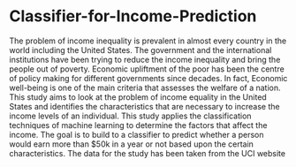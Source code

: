 # Classifier-for-Income-Prediction
The problem of income inequality is prevalent in almost every country in the world including the United States. The government and the international institutions have been trying to reduce the income inequality and bring the people out of poverty. Economic upliftment of the poor has been the centre of policy making for different governments since decades. In fact, Economic well-being is one of the main criteria that assesses the welfare of a nation. This study aims to look at the problem of income equality in the United States and identifies the characteristics that are necessary to increase the income levels of an individual. This study applies the classification techniques of machine learning to determine the factors that affect the income. The goal is to build to a classifier to predict whether a person would earn more than $50k in a year or not based upon the certain characteristics. The data for the study has been taken from the UCI website
